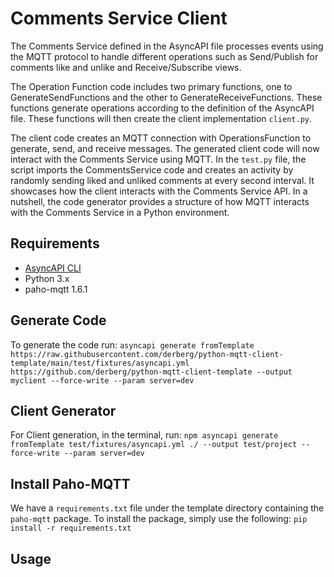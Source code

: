 # Comments Service Client
The Comments Service defined in the AsyncAPI file processes events using the MQTT protocol to handle different operations such as Send/Publish for comments like and unlike and Receive/Subscribe views.

The Operation Function code includes two primary functions, one to GenerateSendFunctions and the other to GenerateReceiveFunctions. These functions generate operations according to the definition of the AsyncAPI file. These functions will then create the client implementation `client.py`.

The client code creates an MQTT connection with OperationsFunction to generate, send, and receive messages. The generated client code will now interact with the Comments Service using MQTT. In the `test.py` file, the script imports the CommentsService code and creates an activity by randomly sending liked and unliked comments at every second interval. It showcases how the client interacts with the Comments Service API. In a nutshell, the code generator provides a structure of how MQTT interacts with the Comments Service in a Python environment.

## Requirements

- [AsyncAPI CLI](https://github.com/asyncapi/cli)
- Python 3.x
- paho-mqtt 1.6.1
## Generate Code

To generate the code run: `asyncapi generate fromTemplate https://raw.githubusercontent.com/derberg/python-mqtt-client-template/main/test/fixtures/asyncapi.yml https://github.com/derberg/python-mqtt-client-template --output myclient --force-write --param server=dev`
## Client Generator

For Client generation, in the terminal, run: `npm asyncapi generate fromTemplate test/fixtures/asyncapi.yml ./ --output test/project --force-write --param server=dev`
## Install Paho-MQTT

We have a `requirements.txt` file under the template directory containing the `paho-mqtt` package. To install the package, simply use the following:
` pip install -r requirements.txt `
## Usage

